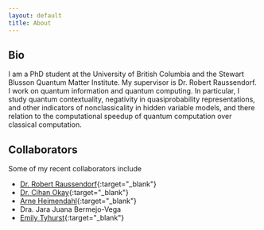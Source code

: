 ```yaml
---
layout: default
title: About
---
```


## Bio
I am a PhD student at the University of British Columbia and the Stewart Blusson Quantum Matter Institute. My supervisor is Dr. Robert Raussendorf. I work on quantum information and quantum computing. In particular, I study quantum contextuality, negativity in quasiprobability representations, and other indicators of nonclassicality in hidden variable models, and there relation to the computational speedup of quantum computation over classical computation.

## Collaborators
Some of my recent collaborators include
- [Dr. Robert Raussendorf](https://phas.ubc.ca/~raussen/){:target="_blank"}
- [Dr. Cihan Okay](http://cihan.okay.bilkent.edu.tr/){:target="_blank"}
- [Arne Heimendahl](https://www.mi.uni-koeln.de/opt/arne-heimendahl/){:target="_blank"}
- Dra. Jara Juana Bermejo-Vega
- [Emily Tyhurst](https://www.physics.utoronto.ca/~etyhurst/){:target="_blank"}

